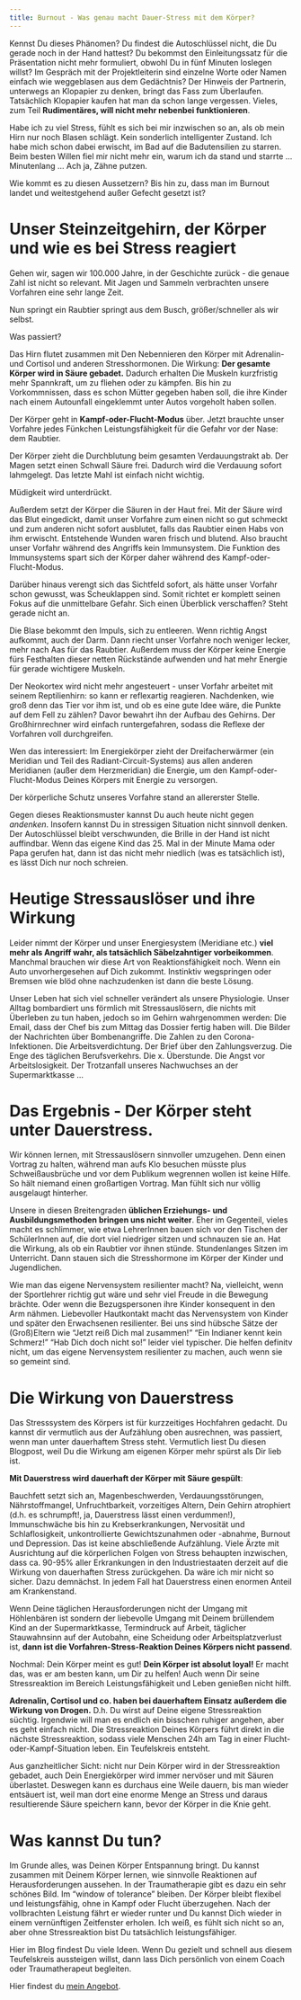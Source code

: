 ```yaml
---
title: Burnout - Was genau macht Dauer-Stress mit dem Körper?
---
```


Kennst Du dieses Phänomen? Du findest die Autoschlüssel nicht, die Du gerade noch in der Hand hattest? Du bekommst den Einleitungssatz für die Präsentation nicht mehr formuliert, obwohl Du in fünf Minuten loslegen willst? Im Gespräch mit der Projektleiterin sind einzelne Worte oder Namen einfach wie weggeblasen aus dem Gedächtnis? Der Hinweis der Partnerin, unterwegs an Klopapier zu denken, bringt das Fass zum Überlaufen. Tatsächlich Klopapier kaufen hat man da schon lange vergessen. Vieles, zum Teil **Rudimentäres, will nicht mehr nebenbei funktionieren**.  

Habe ich zu viel Stress, fühlt es sich bei mir inzwischen so an, als ob mein Hirn nur noch Blasen schlägt. Kein sonderlich intelligenter Zustand. Ich habe mich schon dabei erwischt, im Bad auf die Badutensilien zu starren. Beim besten Willen fiel mir nicht mehr ein, warum ich da stand und starrte … Minutenlang … Ach ja, Zähne putzen.

Wie kommt es zu diesen Aussetzern? Bis hin zu, dass man im Burnout landet und weitestgehend außer Gefecht gesetzt ist? 

# Unser Steinzeitgehirn, der Körper und wie es bei Stress reagiert
Gehen wir, sagen wir 100.000 Jahre, in der Geschichte zurück - die genaue Zahl ist nicht so relevant. Mit Jagen und Sammeln verbrachten unsere Vorfahren eine sehr lange Zeit. 

Nun springt ein Raubtier springt aus dem Busch, größer/schneller als wir selbst. 

Was passiert? 

Das Hirn flutet zusammen mit Den Nebennieren den Körper mit Adrenalin- und Cortisol und anderen Stresshormonen. Die Wirkung: **Der gesamte Körper wird in Säure gebadet.** Dadurch erhalten Die Muskeln kurzfristig mehr Spannkraft, um zu fliehen oder zu kämpfen. Bis hin zu Vorkommnissen, dass es schon Mütter gegeben haben soll, die ihre Kinder nach einem Autounfall eingeklemmt unter Autos vorgeholt haben sollen. 

Der Körper geht in **Kampf-oder-Flucht-Modus** über. Jetzt brauchte unser Vorfahre jedes Fünkchen Leistungsfähigkeit für die Gefahr vor der Nase: dem Raubtier. 

Der Körper zieht die Durchblutung beim gesamten Verdauungstrakt ab. Der Magen setzt einen Schwall Säure frei. Dadurch wird die Verdauung sofort lahmgelegt. Das letzte Mahl ist einfach nicht wichtig. 

Müdigkeit wird unterdrückt.

Außerdem setzt der Körper die Säuren in der Haut frei. Mit der Säure wird das Blut eingedickt, damit unser Vorfahre zum einen nicht so gut schmeckt und zum anderen nicht sofort ausblutet, falls das Raubtier einen Habs von ihm erwischt. Entstehende Wunden waren frisch und blutend. Also braucht unser Vorfahr während des Angriffs kein Immunsystem. Die Funktion des Immunsystems spart sich der Körper daher während des Kampf-oder-Flucht-Modus. 

Darüber hinaus verengt sich das Sichtfeld sofort, als hätte unser Vorfahr schon gewusst, was Scheuklappen sind. Somit richtet er komplett seinen Fokus auf die unmittelbare Gefahr. Sich einen Überblick verschaffen? Steht gerade nicht an. 

Die Blase bekommt den Impuls, sich zu entleeren. Wenn richtig Angst aufkommt, auch der Darm. Dann riecht unser Vorfahre noch weniger lecker, mehr nach Aas für das Raubtier. Außerdem muss der Körper keine Energie fürs Festhalten dieser netten Rückstände aufwenden und hat mehr Energie für gerade wichtigere Muskeln. 

Der Neokortex wird nicht mehr angesteuert - unser Vorfahr arbeitet mit seinem Reptilienhirn: so kann er reflexartig reagieren. Nachdenken, wie groß denn das Tier vor ihm ist, und ob es eine gute Idee wäre, die Punkte auf dem Fell zu zählen? Davor bewahrt ihn der Aufbau des Gehirns. Der Großhirnrechner wird einfach runtergefahren, sodass die Reflexe der Vorfahren voll durchgreifen. 

Wen das interessiert: Im Energiekörper zieht der Dreifacherwärmer (ein Meridian und Teil des Radiant-Circuit-Systems) aus allen anderen Meridianen (außer dem Herzmeridian) die Energie, um den Kampf-oder-Flucht-Modus Deines Körpers mit Energie zu versorgen. 

Der körperliche Schutz unseres Vorfahre stand an allererster Stelle. 

Gegen dieses Reaktionsmuster kannst Du auch heute nicht gegen *andenken*. Insofern kannst Du in stressigen Situation nicht sinnvoll denken. Der Autoschlüssel bleibt verschwunden, die Brille in der Hand ist nicht auffindbar. Wenn das eigene Kind das 25. Mal in der Minute Mama oder Papa gerufen hat, dann ist das nicht mehr niedlich (was es tatsächlich ist), es lässt Dich nur noch schreien. 


# Heutige Stressauslöser und ihre Wirkung
Leider nimmt der Körper und unser Energiesystem (Meridiane etc.) **viel mehr als Angriff wahr, als tatsächlich Säbelzahntiger vorbeikommen**. Manchmal brauchen wir diese Art von Reaktionsfähigkeit noch. Wenn ein Auto unvorhergesehen auf Dich zukommt. Instinktiv wegspringen oder Bremsen wie blöd ohne nachzudenken ist dann die beste Lösung. 

Unser Leben hat sich viel schneller verändert als unsere Physiologie. Unser Alltag bombardiert uns förmlich mit Stressauslösern, die nichts mit Überleben zu tun haben, jedoch so im Gehirn wahrgenommen werden: Die Email, dass der Chef bis zum Mittag das Dossier fertig haben will. Die Bilder der Nachrichten über Bombenangriffe. Die Zahlen zu den Corona-Infektionen. Die Arbeitsverdichtung. Der Brief über den Zahlungsverzug. Die Enge des täglichen Berufsverkehrs. Die x. Überstunde. Die Angst vor Arbeitslosigkeit. Der Trotzanfall unseres Nachwuchses an der Supermarktkasse ...


# Das Ergebnis - Der Körper steht unter Dauerstress.
Wir können lernen, mit Stressauslösern sinnvoller umzugehen. Denn einen Vortrag zu halten, während man aufs Klo besuchen müsste plus Schweißausbrüche und vor dem Publikum wegrennen wollen ist keine Hilfe. So hält niemand einen großartigen Vortrag. Man fühlt sich nur völlig ausgelaugt hinterher. 

Unsere in diesen Breitengraden **üblichen Erziehungs- und Ausbildungsmethoden bringen uns nicht weiter**. Eher im Gegenteil, vieles macht es schlimmer, wie etwa LehrerInnen bauen sich vor den Tischen der SchülerInnen auf, die dort viel niedriger sitzen und schnauzen sie an. Hat die Wirkung, als ob ein Raubtier vor ihnen stünde. Stundenlanges Sitzen im Unterricht. Dann stauen sich die Stresshormone im Körper der Kinder und Jugendlichen. 

Wie man das eigene Nervensystem resilienter macht? Na, vielleicht, wenn der Sportlehrer richtig gut wäre und sehr viel Freude in die Bewegung brächte. Oder wenn die Bezugspersonen ihre Kinder konsequent in den Arm nähmen. Liebevoller Hautkontakt macht das Nervensystem von Kinder und später den Erwachsenen resilienter. Bei uns sind hübsche Sätze der (Groß)Eltern wie “Jetzt reiß Dich mal zusammen!” “Ein Indianer kennt kein Schmerz!” “Hab Dich doch nicht so!” leider viel typischer. Die helfen definitv nicht, um das eigene Nervensystem resilienter zu machen, auch wenn sie so gemeint sind. 

# Die Wirkung von Dauerstress
Das Stresssystem des Körpers ist für kurzzeitiges Hochfahren gedacht. Du kannst dir vermutlich aus der Aufzählung oben ausrechnen, was passiert, wenn man unter dauerhaftem Stress steht. Vermutlich liest Du diesen Blogpost, weil Du die Wirkung am eigenen Körper mehr spürst als Dir lieb ist. 

**Mit Dauerstress wird dauerhaft der Körper mit Säure gespült**:

Bauchfett setzt sich an, Magenbeschwerden, Verdauungsstörungen, Nährstoffmangel, Unfruchtbarkeit, vorzeitiges Altern, Dein Gehirn atrophiert (d.h. es schrumpft!, ja, Dauerstress lässt einen verdummen!), Immunschwäche bis hin zu Krebserkrankungen, Nervosität und Schlaflosigkeit, unkontrollierte Gewichtszunahmen oder -abnahme, Burnout und Depression. Das ist keine abschließende Aufzählung. Viele Ärzte mit Ausrichtung auf die körperlichen Folgen von Stress behaupten inzwischen, dass ca. 90-95% aller Erkrankungen in den Industriestaaten derzeit auf die Wirkung von dauerhaften Stress zurückgehen. Da wäre ich mir nicht so sicher. Dazu demnächst. In jedem Fall hat Dauerstress einen enormen Anteil am Krankenstand. 

Wenn Deine täglichen Herausforderungen nicht der Umgang mit Höhlenbären ist sondern der liebevolle Umgang mit Deinem brüllendem Kind an der Supermarktkasse, Termindruck auf Arbeit, täglicher Stauwahnsinn auf der Autobahn, eine Scheidung oder Arbeitsplatzverlust ist, **dann ist die Vorfahren-Stress-Reaktion Deines Körpers nicht passend**. 

Nochmal: Dein Körper meint es gut! **Dein Körper ist absolut loyal!** Er macht das, was er am besten kann, um Dir zu helfen! Auch wenn Dir seine Stressreaktion im Bereich Leistungsfähigkeit und Leben genießen nicht hilft. 

**Adrenalin, Cortisol und co. haben bei dauerhaftem Einsatz außerdem die Wirkung von Drogen.** D.h. Du wirst auf Deine eigene Stressreaktion süchtig. Irgendwie will man es endlich ein bisschen ruhiger angehen, aber es geht einfach nicht. Die Stressreaktion Deines Körpers führt direkt in die nächste Stressreaktion, sodass viele Menschen 24h am Tag in einer Flucht-oder-Kampf-Situation leben. Ein Teufelskreis entsteht. 

Aus ganzheitlicher Sicht: nicht nur Dein Körper wird in der Stressreaktion gebadet, auch Dein Energiekörper wird immer nervöser und mit Säuren überlastet. Deswegen kann es durchaus eine Weile dauern, bis man wieder entsäuert ist, weil man dort eine enorme Menge an Stress und daraus resultierende Säure speichern kann, bevor der Körper in die Knie geht.

# Was kannst Du tun?
Im Grunde alles, was Deinen Körper Entspannung bringt. Du kannst zusammen mit Deinem Körper lernen, wie sinnvolle Reaktionen auf Herausforderungen aussehen. In der Traumatherapie gibt es dazu ein sehr schönes Bild. Im “window of tolerance” bleiben. Der Körper bleibt flexibel und leistungsfähig, ohne in Kampf oder Flucht überzugehen. Nach der vollbrachten Leistung fährt er wieder runter und Du kannst Dich wieder in einem vernünftigen Zeitfenster erholen. Ich weiß, es fühlt sich nicht so an, aber ohne Stressreaktion bist Du tatsächlich leistungsfähiger. 

Hier im Blog findest Du viele Ideen. Wenn Du gezielt und schnell aus diesem Teufelskreis aussteigen willst, dann lass Dich persönlich von einem Coach oder Traumatherapeut begleiten. 

Hier findest du [mein Angebot](/2020/08/28/Wie-Phoenix-aus-der-Asche.html).



